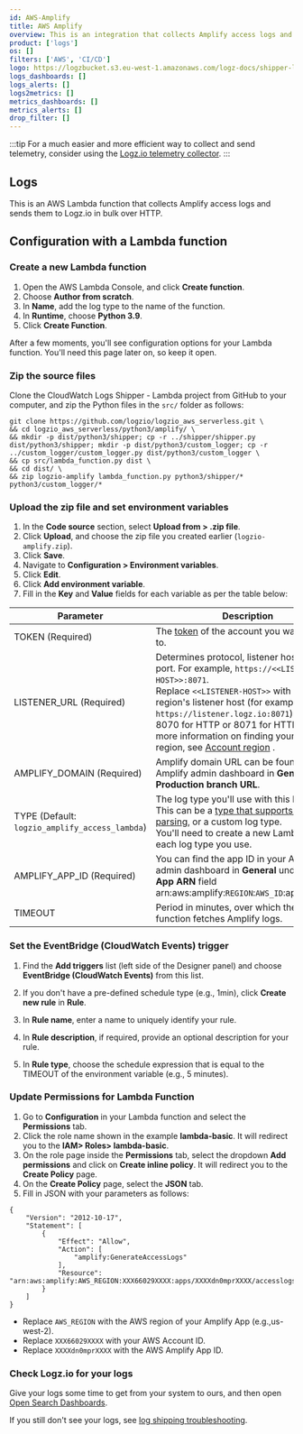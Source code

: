 ```yaml
---
id: AWS-Amplify
title: AWS Amplify
overview: This is an integration that collects Amplify access logs and sends them to Logz.io.
product: ['logs']
os: []
filters: ['AWS', 'CI/CD']
logo: https://logzbucket.s3.eu-west-1.amazonaws.com/logz-docs/shipper-logos/amplify.png
logs_dashboards: []
logs_alerts: []
logs2metrics: []
metrics_dashboards: []
metrics_alerts: []
drop_filter: []
---
```



:::tip
For a much easier and more efficient way to collect and send telemetry, consider using the [Logz.io telemetry collector](https://app.logz.io/#/dashboard/send-your-data/agent/new).
:::

## Logs

This is an AWS Lambda function that collects Amplify access logs and sends them to Logz.io in bulk over HTTP.

## Configuration with a Lambda function


### Create a new Lambda function

1. Open the AWS Lambda Console, and click **Create function**.
2. Choose **Author from scratch**.
3. In **Name**, add the log type to the name of the function.
4. In **Runtime**, choose **Python 3.9**.
5. Click **Create Function**.

After a few moments, you'll see configuration options for your Lambda function. You'll need this page later on, so keep it open.

### Zip the source files

Clone the CloudWatch Logs Shipper - Lambda project from GitHub to your computer,
and zip the Python files in the `src/` folder as follows:

```shell
git clone https://github.com/logzio/logzio_aws_serverless.git \
&& cd logzio_aws_serverless/python3/amplify/ \
&& mkdir -p dist/python3/shipper; cp -r ../shipper/shipper.py dist/python3/shipper; mkdir -p dist/python3/custom_logger; cp -r ../custom_logger/custom_logger.py dist/python3/custom_logger \
&& cp src/lambda_function.py dist \
&& cd dist/ \
&& zip logzio-amplify lambda_function.py python3/shipper/* python3/custom_logger/*
```

### Upload the zip file and set environment variables

1. In the **Code source** section, select **Upload from > .zip file**.
2. Click **Upload**, and choose the zip file you created earlier (`logzio-amplify.zip`).
3. Click **Save**.
4. Navigate to **Configuration > Environment variables**.
5. Click **Edit**.
6. Click **Add environment variable**.
7. Fill in the **Key** and **Value** fields for each variable as per the table below:

| Parameter                                      | Description                                                                                                                                                                                                                                                                                                                                                 |
| ---------------------------------------------- | ----------------------------------------------------------------------------------------------------------------------------------------------------------------------------------------------------------------------------------------------------------------------------------------------------------------------------------------------------------- |
| TOKEN (Required)                               | The [token](https://app.logz.io/#/dashboard/settings/general) of the account you want to ship to.                                                                                                                                                                                                                                                           |
| LISTENER_URL (Required)                        | Determines protocol, listener host, and port. For example, `https://<<LISTENER-HOST>>:8071`. <br /> Replace `<<LISTENER-HOST>>` with your region's listener host (for example, `https://listener.logz.io:8071`). Use port 8070 for HTTP or 8071 for HTTPS. For more information on finding your account's region, see [Account region](https://docs.logz.io/user-guide/accounts/account-region.html) . |
| AMPLIFY_DOMAIN (Required)                      | Amplify domain URL can be found in the Amplify admin dashboard in **General** under **Production branch URL**.                                                                                                                                                                                                                                             |
| TYPE (Default: `logzio_amplify_access_lambda`) | The log type you'll use with this Lambda. This can be a [type that supports default parsing](https://docs.logz.io/user-guide/log-shipping/built-in-log-types.html), or a custom log type. <br /> You'll need to create a new Lambda for each log type you use.                                                                                                |
| AMPLIFY_APP_ID (Required)                      | You can find the app ID in your Amplify admin dashboard in **General** under the **App ARN** field arn:aws:amplify:`REGION`:`AWS_ID`:apps/`APP_ID`.                                                                                                                                                                                                         |
| TIMEOUT                                        | Period in minutes, over which the Lambda function fetches Amplify logs.                                                                                                                                                                                                                                                 |

### Set the EventBridge (CloudWatch Events) trigger

1. Find the **Add triggers** list (left side of the Designer panel) and choose **EventBridge (CloudWatch Events)** from this list.
2. If you don't have a pre-defined schedule type (e.g., 1min), click **Create new rule** in **Rule**.
3. In **Rule name**, enter a name to uniquely identify your rule.
4. In **Rule description**, if required, provide an optional description for your rule.

5. In **Rule type**, choose the schedule expression that is equal to the TIMEOUT of the environment variable (e.g., 5 minutes).

### Update Permissions for Lambda Function

1. Go to **Configuration** in your Lambda function and select the **Permissions** tab.
2. Click the role name shown in the example **lambda-basic**. It will redirect you to the **IAM> Roles> lambda-basic**.
3. On the role page inside the **Permissions** tab, select the dropdown **Add permissions** and click on **Create inline policy**. It will redirect you to the **Create Policy** page.
4. On the **Create Policy** page, select the **JSON** tab.
5. Fill in JSON with your parameters as follows:

```
{
    "Version": "2012-10-17",
    "Statement": [
		{
            "Effect": "Allow",
            "Action": [
                "amplify:GenerateAccessLogs"
            ],
            "Resource": "arn:aws:amplify:AWS_REGION:XXX66029XXXX:apps/XXXXdn0mprXXXX/accesslogs/*"
        }
	]
}
```

* Replace `AWS_REGION` with the AWS region of your Amplify App (e.g.,us-west-2).
* Replace `XXX66029XXXX` with your AWS Account ID.
* Replace `XXXXdn0mprXXXX` with the AWS Amplify App ID.

### Check Logz.io for your logs

Give your logs some time to get from your system to ours, and then open [Open Search Dashboards](https://app.logz.io/#/dashboard/osd).

If you still don't see your logs, see [log shipping troubleshooting](https://docs.logz.io/docs/user-guide/log-management/troubleshooting/log-shipping-troubleshooting/).
